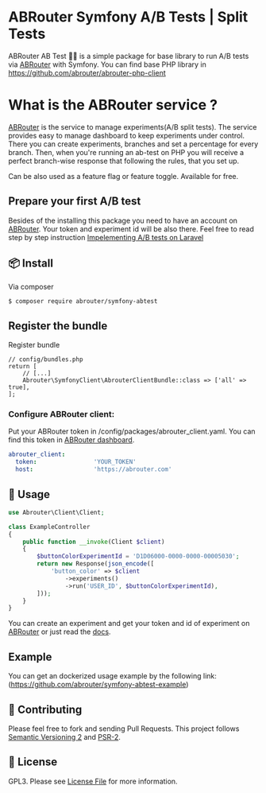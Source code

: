 # ABRouter Symfony A/B Tests | Split Tests

ABRouter AB Test :construction_worker_woman: is a simple package for base library to run A/B tests via [ABRouter](https://abrouter.com) with Symfony.
You can find base PHP library in https://github.com/abrouter/abrouter-php-client

# What is the ABRouter service ?

[ABRouter](https://abrouter.com) is the service to manage experiments(A/B split tests). The service provides easy to manage dashboard to keep experiments under control.
There you can create experiments, branches and set a percentage for every branch. Then, when you're running an ab-test on PHP you will receive a perfect branch-wise response that following the rules, that you set up.

Can be also used as a feature flag or feature toggle.
Available for free.

## Prepare your first A/B test
Besides of the installing this package you need to have an account on [ABRouter](https://abrouter.com). Your token and experiment id will be also there.
Feel free to read step by step instruction [Impelementing A/B tests on Laravel](https://abrouter.com/en/laravel-ab-tests)

## :package: Install
Via composer

``` bash
$ composer require abrouter/symfony-abtest
```

## Register the bundle
Register bundle

```
// config/bundles.php
return [
    // [...]
    Abrouter\SymfonyClient\AbrouterClientBundle::class => ['all' => true],
];
```

### Configure ABRouter client:

Put your ABRouter token in /config/packages/abrouter_client.yaml. You can find this token in [ABRouter dashboard](https://abrouter.com/en/board).

```yaml
abrouter_client:
  token:                'YOUR_TOKEN'
  host:                 'https://abrouter.com'
```


## :rocket: Usage

```php
use Abrouter\Client\Client;

class ExampleController
{
    public function __invoke(Client $client)
    {
        $buttonColorExperimentId = 'D1D06000-0000-0000-00005030';
        return new Response(json_encode([
            'button_color' => $client
                ->experiments()
                ->run('USER_ID', $buttonColorExperimentId),
        ]));
    }
}
```

You can create an experiment and get your token and id of experiment on [ABRouter](https://abrouter.com) or just read the [docs](https://abrouter.com/en/docs).


## Example
You can get an dockerized usage example by the following link: (https://github.com/abrouter/symfony-abtest-example)

## :wrench: Contributing

Please feel free to fork and sending Pull Requests. This project follows [Semantic Versioning 2](http://semver.org) and [PSR-2](http://www.php-fig.org/psr/psr-2/).

## :page_facing_up: License

GPL3. Please see [License File](LICENSE) for more information.